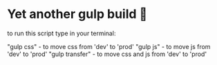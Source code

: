 # Yet another gulp build 🤖 

to run this script type in your terminal:

"gulp css"      - to move css from 'dev' to 'prod'
"gulp js"       - to move js from 'dev' to 'prod'
"gulp transfer" - to move css and js from 'dev' to 'prod'
